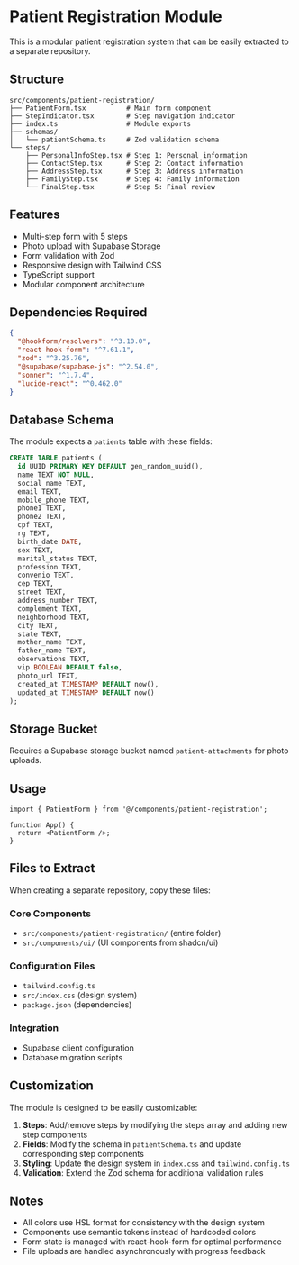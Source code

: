 # Patient Registration Module

This is a modular patient registration system that can be easily extracted to a separate repository.

## Structure

```
src/components/patient-registration/
├── PatientForm.tsx          # Main form component
├── StepIndicator.tsx        # Step navigation indicator
├── index.ts                 # Module exports
├── schemas/
│   └── patientSchema.ts     # Zod validation schema
└── steps/
    ├── PersonalInfoStep.tsx # Step 1: Personal information
    ├── ContactStep.tsx      # Step 2: Contact information  
    ├── AddressStep.tsx      # Step 3: Address information
    ├── FamilyStep.tsx       # Step 4: Family information
    └── FinalStep.tsx        # Step 5: Final review
```

## Features

- Multi-step form with 5 steps
- Photo upload with Supabase Storage
- Form validation with Zod
- Responsive design with Tailwind CSS
- TypeScript support
- Modular component architecture

## Dependencies Required

```json
{
  "@hookform/resolvers": "^3.10.0",
  "react-hook-form": "^7.61.1",
  "zod": "^3.25.76",
  "@supabase/supabase-js": "^2.54.0",
  "sonner": "^1.7.4",
  "lucide-react": "^0.462.0"
}
```

## Database Schema

The module expects a `patients` table with these fields:

```sql
CREATE TABLE patients (
  id UUID PRIMARY KEY DEFAULT gen_random_uuid(),
  name TEXT NOT NULL,
  social_name TEXT,
  email TEXT,
  mobile_phone TEXT,
  phone1 TEXT,
  phone2 TEXT,
  cpf TEXT,
  rg TEXT,
  birth_date DATE,
  sex TEXT,
  marital_status TEXT,
  profession TEXT,
  convenio TEXT,
  cep TEXT,
  street TEXT,
  address_number TEXT,
  complement TEXT,
  neighborhood TEXT,
  city TEXT,
  state TEXT,
  mother_name TEXT,
  father_name TEXT,
  observations TEXT,
  vip BOOLEAN DEFAULT false,
  photo_url TEXT,
  created_at TIMESTAMP DEFAULT now(),
  updated_at TIMESTAMP DEFAULT now()
);
```

## Storage Bucket

Requires a Supabase storage bucket named `patient-attachments` for photo uploads.

## Usage

```tsx
import { PatientForm } from '@/components/patient-registration';

function App() {
  return <PatientForm />;
}
```

## Files to Extract

When creating a separate repository, copy these files:

### Core Components
- `src/components/patient-registration/` (entire folder)
- `src/components/ui/` (UI components from shadcn/ui)

### Configuration Files
- `tailwind.config.ts`
- `src/index.css` (design system)
- `package.json` (dependencies)

### Integration
- Supabase client configuration
- Database migration scripts

## Customization

The module is designed to be easily customizable:

1. **Steps**: Add/remove steps by modifying the steps array and adding new step components
2. **Fields**: Modify the schema in `patientSchema.ts` and update corresponding step components
3. **Styling**: Update the design system in `index.css` and `tailwind.config.ts`
4. **Validation**: Extend the Zod schema for additional validation rules

## Notes

- All colors use HSL format for consistency with the design system
- Components use semantic tokens instead of hardcoded colors
- Form state is managed with react-hook-form for optimal performance
- File uploads are handled asynchronously with progress feedback